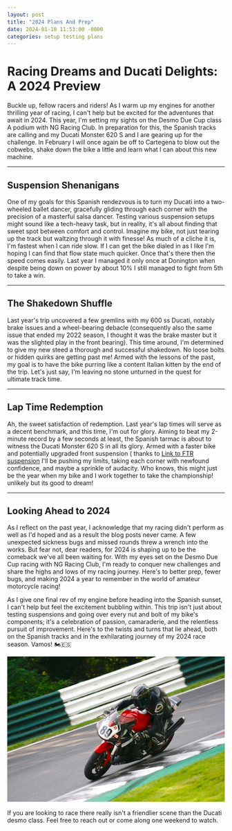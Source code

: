 ```yaml
---
layout: post
title: "2024 Plans And Prep"
date: 2024-01-10 11:53:00 -0000
categories: setup testing plans
---
```

# Racing Dreams and Ducati Delights: A 2024 Preview

Buckle up, fellow racers and riders! As I warm up my engines for another thrilling year of racing, I can't help but be excited for the adventures that await in 2024. This year, I'm setting my sights on the Desmo Due Cup class A podium with NG Racing Club. In preparation for this, the Spanish tracks are calling and my Ducati Monster 620 S and I are gearing up for the challenge. In February I will once again be off to Cartegena to blow out the cobwebs, shake down the bike a little and learn what I can about this new machine.

---

## Suspension Shenanigans

One of my goals for this Spanish rendezvous is to turn my Ducati into a two-wheeled ballet dancer, gracefully gliding through each corner with the precision of a masterful salsa dancer. Testing various suspension setups might sound like a tech-heavy task, but in reality, it's all about finding that sweet spot between comfort and control. Imagine my bike, not just tearing up the track but waltzing through it with finesse! As much of a cliche it is, I'm fastest when I can ride slow. If I can get the bike dialed in as I like I'm hoping I can find that flow state much quicker. Once that's there then the speed comes easily. Last year I managed it only once at Donington when despite being down on power by about 10% I still managed to fight from 5th to take a win.

---

## The Shakedown Shuffle

Last year's trip uncovered a few gremlins with my 600 ss Ducati, notably brake issues and a wheel-bearing debacle (consequently also the same issue that ended my 2022 season, I thought it was the brake master but it was the slighted play in the front bearing). This time around, I'm determined to give my new steed a thorough and successful shakedown. No loose bolts or hidden quirks are getting past me! Armed with the lessons of the past, my goal is to have the bike purring like a content Italian kitten by the end of the trip. Let's just say, I'm leaving no stone unturned in the quest for ultimate track time.

---

## Lap Time Redemption

Ah, the sweet satisfaction of redemption. Last year's lap times will serve as a decent benchmark, and this time, I'm out for glory. Aiming to beat my 2-minute record by a few seconds at least, the Spanish tarmac is about to witness the Ducati Monster 620 S in all its glory. Armed with a faster bike and potentially upgraded front suspension ( thanks to [Link to FTR suspension](https://ftrsuspension.co.uk 'FTR suspension') I'll be pushing my limits, taking each corner with newfound confidence, and maybe a sprinkle of audacity. Who knows, this might just be the year when my bike and I work together to take the championship! unlikely but its good to dream!

---

## Looking Ahead to 2024

As I reflect on the past year, I acknowledge that my racing didn't perform as well as I'd hoped and as a result the blog posts never came. A few unexpected sickness bugs and missed rounds threw a wrench into the works. But fear not, dear readers, for 2024 is shaping up to be the comeback we've all been waiting for. With my eyes set on the Desmo Due Cup racing with NG Racing Club, I'm ready to conquer new challenges and share the highs and lows of my racing journey. Here's to better prep, fewer bugs, and making 2024 a year to remember in the world of amateur motorcycle racing!

As I give one final rev of my engine before heading into the Spanish sunset, I can't help but feel the excitement bubbling within. This trip isn't just about testing suspensions and going over every nut and bolt of my bike's components; it's a celebration of passion, camaraderie, and the relentless pursuit of improvement. Here's to the twists and turns that lie ahead, both on the Spanish tracks and in the exhilarating journey of my 2024 race season. Vamos! 🏍️🇪🇸

![ducati 620 sport racing at cadwell](/_assets/620sport.jpg)

If you are looking to race there really isn't a friendlier scene than the Ducati desmo class. Feel free to reach out or come along one weekend to watch.
